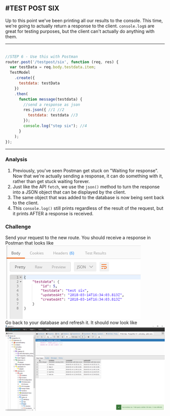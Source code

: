 #TEST POST SIX
---

Up to this point we've been printing all our results to the console. This time, we're going to actually return a response to the client. `console.log`s are great for testing purposes, but the client can't actually do anything with them.
<hr>

```js

//STEP 6 - Use this with Postman
router.post('/testpost/six', function (req, res) {
  var testData = req.body.testdata.item;
  TestModel
    .create({
      testdata: testData
    })
    .then(
      function message(testdata) {
        //send a response as json
        res.json({ //1 //2
          testdata: testdata //3
        });
        console.log("step six"); //4
      }
    );
});

```



<hr >

### Analysis
1. Previously, you've seen Postman get stuck on "Waiting for response". Now that we're actually sending a response, it can do something with it, rather than get stuck waiting forever.
2. Just like the API `fetch`, we use the `json()` method to turn the response into a JSON object that can be displayed by the client.
3. The same object that was added to the database is now being sent back to the client.
4. This `console.log()` still prints regardless of the result of the request, but it prints AFTER a response is received.

### Challenge
Send your request to the new route. You should receive a response in Postman that looks like ![this](../assets/06-responsedata6.png) <br>
Go back to your database and refresh it. It should now look like ![this](../assets/06-testdata6.png)